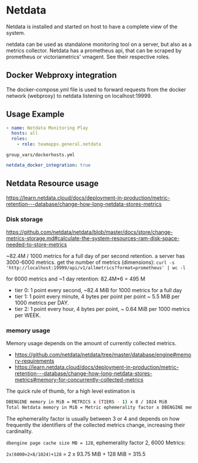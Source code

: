 # Netdata

Netdata is installed and started on host to have a complete view of the system.

netdata can be used as standalone monitoring tool on a server, but also as a metrics collector. Netdata has a prometheus api, that can be scraped by prometheus or victoriametrics' vmagent. See their respective roles.

## Docker Webproxy integration

The docker-compose.yml file is used to forward requests from the docker network (webproxy) to netdata listening on localhost:19999.

## Usage Example

~~~yaml
- name: Netdata Monitoring Play
  hosts: all
  roles:
    - role: teamapps.general.netdata
~~~

`group_vars/dockerhosts.yml`

~~~yaml
netdata_docker_integration: true
~~~

## Netdata Resource usage

<https://learn.netdata.cloud/docs/deployment-in-production/metric-retention---database/change-how-long-netdata-stores-metrics>

### Disk storage

<https://github.com/netdata/netdata/blob/master/docs/store/change-metrics-storage.md#calculate-the-system-resources-ram-disk-space-needed-to-store-metrics>

~82.4M / 1000 metrics for a full day of per second retention.
a server has 3000-6000 metrics.
get the number of metrics (dimensions): `curl -s 'http://localhost:19999/api/v1/allmetrics?format=prometheus' | wc -l`

for 6000 metrics and ~1 day retention: 82.4M*6 = 495 M

* tier 0: 1 point every second, ~82.4 MiB for 1000 metrics for a full day
* tier 1: 1 point every minute, 4 bytes per point per point ~ 5.5 MiB per 1000 metrics per DAY.
* tier 2: 1 point every hour, 4 bytes per point, ~ 0.64 MiB per 1000 metrics per WEEK.

### memory usage

Memory usage depends on the amount of currently collected metrics.

* <https://github.com/netdata/netdata/tree/master/database/engine#memory-requirements>
* <https://learn.netdata.cloud/docs/deployment-in-production/metric-retention---database/change-how-long-netdata-stores-metrics#memory-for-concurrently-collected-metrics>

The quick rule of thumb, for a high level estimation is

~~~bash
DBENGINE memory in MiB = METRICS x (TIERS - 1) x 8 / 1024 MiB
Total Netdata memory in MiB = Metric ephemerality factor x DBENGINE memory in MiB + "dbengine page cache size MB" from netdata.conf
~~~

The ephemerality factor is usually between 3 or 4 and depends on how frequently the identifiers of the collected metrics change, increasing their cardinality.

`dbengine page cache size MB = 128`, ephemerality factor 2, 6000 Metrics:

`2x(6000×2×8/1024)+128` = 2 x 93.75 MiB + 128 MiB = 315.5
